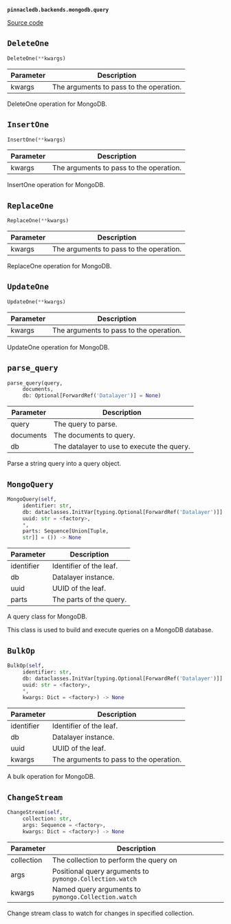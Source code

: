 **`pinnacledb.backends.mongodb.query`** 

[Source code](https://github.com/SuperDuperDB/pinnacledb/blob/main/pinnacledb/backends/mongodb/query.py)

## `DeleteOne` 

```python
DeleteOne(**kwargs)
```
| Parameter | Description |
|-----------|-------------|
| kwargs | The arguments to pass to the operation. |

DeleteOne operation for MongoDB.

## `InsertOne` 

```python
InsertOne(**kwargs)
```
| Parameter | Description |
|-----------|-------------|
| kwargs | The arguments to pass to the operation. |

InsertOne operation for MongoDB.

## `ReplaceOne` 

```python
ReplaceOne(**kwargs)
```
| Parameter | Description |
|-----------|-------------|
| kwargs | The arguments to pass to the operation. |

ReplaceOne operation for MongoDB.

## `UpdateOne` 

```python
UpdateOne(**kwargs)
```
| Parameter | Description |
|-----------|-------------|
| kwargs | The arguments to pass to the operation. |

UpdateOne operation for MongoDB.

## `parse_query` 

```python
parse_query(query,
     documents,
     db: Optional[ForwardRef('Datalayer')] = None)
```
| Parameter | Description |
|-----------|-------------|
| query | The query to parse. |
| documents | The documents to query. |
| db | The datalayer to use to execute the query. |

Parse a string query into a query object.

## `MongoQuery` 

```python
MongoQuery(self,
     identifier: str,
     db: dataclasses.InitVar[typing.Optional[ForwardRef('Datalayer')]] = None,
     uuid: str = <factory>,
     *,
     parts: Sequence[Union[Tuple,
     str]] = ()) -> None
```
| Parameter | Description |
|-----------|-------------|
| identifier | Identifier of the leaf. |
| db | Datalayer instance. |
| uuid | UUID of the leaf. |
| parts | The parts of the query. |

A query class for MongoDB.

This class is used to build and execute queries on a MongoDB database.

## `BulkOp` 

```python
BulkOp(self,
     identifier: str,
     db: dataclasses.InitVar[typing.Optional[ForwardRef('Datalayer')]] = None,
     uuid: str = <factory>,
     *,
     kwargs: Dict = <factory>) -> None
```
| Parameter | Description |
|-----------|-------------|
| identifier | Identifier of the leaf. |
| db | Datalayer instance. |
| uuid | UUID of the leaf. |
| kwargs | The arguments to pass to the operation. |

A bulk operation for MongoDB.

## `ChangeStream` 

```python
ChangeStream(self,
     collection: str,
     args: Sequence = <factory>,
     kwargs: Dict = <factory>) -> None
```
| Parameter | Description |
|-----------|-------------|
| collection | The collection to perform the query on |
| args | Positional query arguments to ``pymongo.Collection.watch`` |
| kwargs | Named query arguments to ``pymongo.Collection.watch`` |

Change stream class to watch for changes in specified collection.

